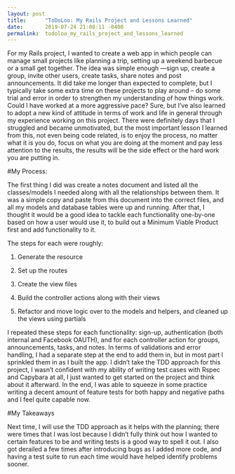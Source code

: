 ```yaml
---
layout: post
title:      "ToDoLoo: My Rails Project and Lessons Learned"
date:       2019-07-24 21:08:11 -0400
permalink:  todoloo_my_rails_project_and_lessons_learned
---
```



For my Rails project, I wanted to create a web app in which people can manage small projects like planning a trip, setting up a weekend barbecue or a small get together. The idea was simple enough —sign up, create a group, invite other users, create tasks, share notes and post announcements. It did take me longer than expected to complete, but I typically take some extra time on these projects to play around – do some trial and error in order to strengthen my understanding of how things work. Could I have worked at a more aggressive pace? Sure, but I’ve also learned to adopt a new kind of attitude in terms of work and life in general through my experience working on this project. There were definitely days that I struggled and became unmotivated, but the most important lesson I learned from this, not even being code related, is to enjoy the process, no matter what it is you do, focus on what you are doing at the moment and pay less attention to the results, the results will be the side effect or the hard work you are putting in. 

#My Process:

The first thing I did was create a notes document and listed all the classes/models I needed along with all the relationships between them. It was a simple copy and paste from this document into the correct files, and all my models and database tables were up and running. After that, I thought it would be a good idea to tackle each functionality one-by-one based on how a user would use it, to build out a Minimum Viable Product first and add functionality to it.  

The steps for each were roughly:

1)	Generate the resource

2)	Set up the routes

3)	Create the view files

4)	Build the controller actions along with their views

5)	Refactor and move logic over to the models and helpers, and cleaned up the views using partials

I repeated these steps for each functionality: sign-up, authentication (both internal and Facebook OAUTH), and for each controller action for groups, announcements, tasks, and notes. In terms of validations and error handling, I had a separate step at the end to add them in, but in most part I sprinkled them in as I built the app.
I didn’t take the TDD approach for this project, I wasn’t confident with my ability of writing test cases with Rspec and Capybara at all, I just wanted to get started on the project and think about it afterward. In the end, I was able to squeeze in some practice writing a decent amount of feature tests for both happy and negative paths and I feel quite capable now. 

#My Takeaways

Next time, I will use the TDD approach as it helps with the planning; there were times that I was lost because I didn’t fully think out how I wanted to certain features to be and writing tests is a good way to spell it out. I also got derailed a few times after introducing bugs as I added more code, and having a test suite to run each time would have helped identify problems sooner.

